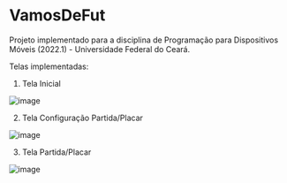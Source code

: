 # VamosDeFut
Projeto implementado para a disciplina de Programação para Dispositivos Móveis (2022.1) - Universidade Federal do Ceará.

Telas implementadas:

1. Tela Inicial

![image](https://user-images.githubusercontent.com/96248924/197924449-1ce0bcb2-62f6-49f3-8cc0-7244e9a80d28.png)

2. Tela Configuração Partida/Placar

![image](https://user-images.githubusercontent.com/96248924/197924467-4453020b-f884-4559-a3a2-6a7883f41f27.png)

3. Tela Partida/Placar

![image](https://user-images.githubusercontent.com/96248924/197924581-ce559d25-d1b2-4aba-be27-4524b48126ed.png)
